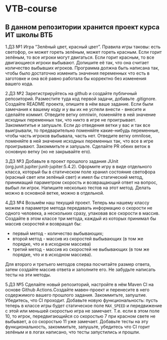 # VTB-course
## В данном репозитории хранится проект курса ИТ школы ВТБ
1.ДЗ №1 Игра “Зелёный цвет, красный цвет”. Правила игры таковы: есть светофор, он может гореть зелёным, может гореть красным. Если горит зелёным, то все игроки могут двигаться. Если горит красным, то все двигающиеся игроки выбывают. Допишите её так, что она считает количество выбывших игроков. Программа должна быть написана так, чтобы было достаточно изменить значения переменных что есть в заготовке и она всё равно работала бы корректно без изменения вашего кода.

2.ДЗ №2 Зарегистрируйтесь на github и создайте публичный репозиторий. Разместите туда код первой задачи, добавьте .gitignore. Создайте README проекта, опишите в нём ваше задание. Если были замечания к вашему коду и у вы их не успели внести - внесите и сделайте коммит. Отведите ветку omniwin, поменяйте в ней значение исходных переменных так, что никто в игре не проигрывает. Закоммититье и запушьте. Если до отведения ветки у вас и так все выигрывали, то предварительно поменяйте какие-нибудь переменные, чтобы часть игроков выбывала, часть нет. Отведите ветку omnilose, поменяйте в ней значение исходных переменных так, что все в игре проигрывают. Закоммитьте и запушьте. Сделайте PR обеих веток в основную ветку (но не закрывайте его).

3.ДЗ №3 Добавьте в проект прошлого задания JUnit (org.junit.jupiter:junit-jupiter:5.4.2). Оформите игру в виде отдельного класса, который бы в статическом поле хранил состояние светофора (красный свет или зелёный свет) и имел бы статический метод, принимащий параметром скорость и возвращающий ответ на вопрос, выбыл ли игрок. Напишите несколько тестов на этот метод. Делать можно в основной ветке, можно в отдельной.

4.ДЗ №4 Возьмём наш текущий проект. Теперь мы нашему классу можем в параметре метода передавать информацию о скорости не одного человека, а нескольких сразу, упаковав все скорости в массив. Создайте в этом классе три метода, каждый из которых принимал бы массив скоростей и возвращал бы:

- первый метод - количество выбывающих;
- второй метод - массив из скоростей выбывающих (в том же порядке, что и в исходном массива)
- третий метод - массив из скоростей не выбывающих (в том же порядке, что и в исходном массива).

Для второго и третьего методов сперва посчитайте размер ответа, затем создайте массив ответа и заполните его.
Не забудьте написать тесты на эти методы.

5.ДЗ №5 Сделайте новый репозиторий, настройте в нём Maven CI на основе Github Actions.Создайте мавен-проект и перенесите в него содержимого вашего прошлого задания. Закоммитьте, запуштие. Убедитесь, что CI проходит. Добавьте новую функциональность: пусть теперь в классе игры будет статическое поле `MAX_SPEED` и передвижение с этой или меньшей скоростью игра не замечает. Т.е. если в этом поле 10, то игрок, передвигающийся со скоростью 7 при красном свете не выбывает, а со скоростью 11 уже замечает. Добавьте тесты на эту функциональность, закоммитьте, запушьте, убедитесь что CI горит зелёным и в логах написано, что тесты запустились и прошли.
